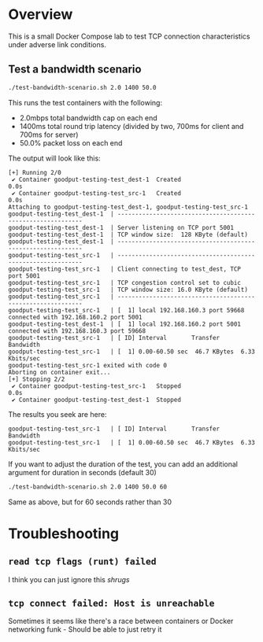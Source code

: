 # Overview

This is a small Docker Compose lab to test TCP connection characteristics under adverse link conditions.

## Test a bandwidth scenario

``` bash
./test-bandwidth-scenario.sh 2.0 1400 50.0  
```

This runs the test containers with the following:

- 2.0mbps total bandwidth cap on each end
- 1400ms total round trip latency (divided by two, 700ms for client and 700ms for server)
- 50.0% packet loss on each end

The output will look like this:

```
[+] Running 2/0
 ✔ Container goodput-testing-test_dest-1  Created                                                                                                                              0.0s 
 ✔ Container goodput-testing-test_src-1   Created                                                                                                                              0.0s 
Attaching to goodput-testing-test_dest-1, goodput-testing-test_src-1
goodput-testing-test_dest-1  | ------------------------------------------------------------
goodput-testing-test_dest-1  | Server listening on TCP port 5001
goodput-testing-test_dest-1  | TCP window size:  128 KByte (default)
goodput-testing-test_dest-1  | ------------------------------------------------------------
goodput-testing-test_src-1   | ------------------------------------------------------------
goodput-testing-test_src-1   | Client connecting to test_dest, TCP port 5001
goodput-testing-test_src-1   | TCP congestion control set to cubic
goodput-testing-test_src-1   | TCP window size: 16.0 KByte (default)
goodput-testing-test_src-1   | ------------------------------------------------------------
goodput-testing-test_src-1   | [  1] local 192.168.160.3 port 59668 connected with 192.168.160.2 port 5001
goodput-testing-test_dest-1  | [  1] local 192.168.160.2 port 5001 connected with 192.168.160.3 port 59668
goodput-testing-test_src-1   | [ ID] Interval       Transfer     Bandwidth
goodput-testing-test_src-1   | [  1] 0.00-60.50 sec  46.7 KBytes  6.33 Kbits/sec
goodput-testing-test_src-1 exited with code 0
Aborting on container exit...
[+] Stopping 2/2
 ✔ Container goodput-testing-test_src-1   Stopped                                                                                                                              0.0s 
 ✔ Container goodput-testing-test_dest-1  Stopped   
```

The results you seek are here:

```
goodput-testing-test_src-1   | [ ID] Interval       Transfer     Bandwidth
goodput-testing-test_src-1   | [  1] 0.00-60.50 sec  46.7 KBytes  6.33 Kbits/sec
```

If you want to adjust the duration of the test, you can add an additional argument for duration in seconds (default 30)

``` bash
./test-bandwidth-scenario.sh 2.0 1400 50.0 60
```

Same as above, but for 60 seconds rather than 30

# Troubleshooting

## `read tcp flags (runt) failed`

I think you can just ignore this *shrugs*

## `tcp connect failed: Host is unreachable`

Sometimes it seems like there's a race between containers or Docker networking funk - Should be able to just retry it
